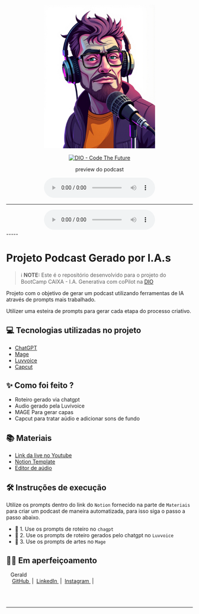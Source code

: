 <p align="center">
<img 
    src="./personagem-2.jpg"
    width="300"
/>
</p>

<p align="center">
<a href="https://dio.me/">
    <img 
        src="https://img.shields.io/badge/DIO-Code_The_Future-28DA77?logo=youtube" 
        alt="DIO - Code The Future">
</a>

</p>

<p align="center">
    preview do podcast
</p>

<div align="center">
    <audio src="./descubra-san-salvador.mp3.mp3" controls title="Podcast editado">Escute aqui o PODCAST - Arquivo: descubra-san-salvador.mp3.mp3 </audio>
</div>

-----
<div align="center">
    <audio src="./ep01-DIO-Aventuras.mp4" controls title="Podcast para TikTok">Veja a versão do PODCAST para TikTok -> Arquivo: ep01-DIO-Aventuras.mp4 </audio>
</div>
-----

# Projeto Podcast Gerado por I.A.s


 > ℹ️ **NOTE:** Este é o repositório desenvolvido para o projeto do BootCamp CAIXA - I.A. Generativa com coPilot na [DIO](https://dio.me)

Projeto com o objetivo de gerar um podcast utilizando ferramentas de IA através de prompts mais trabalhado.

Utilizer uma esteira de prompts para gerar cada etapa do processo criativo.

## 💻 Tecnologias utilizadas no projeto

- [ChatGPT](https://chat.openai.com/) 
- [Mage](https://www.mage.space/)
- [Luvvoice](https://www.luvvoice.com.br/)
- [Capcut](https://www.capcut.com/pt-br/)

## ✨ Como foi feito ?

- Roteiro gerado via chatgpt
- Audio gerado pela Luvivoice
- MAGE Para gerar capas
- Capcut para tratar aúdio e adicionar sons de fundo

## 📚 Materiais

- [Link da live no Youtube](https://www.youtube.com)
- [Notion Template](https://www.notion.so/PAS-Podcast-A-I-Studio-DIO-Bootcamp-CAIXA-17f1dd2bd29f80e19deae721051cac4a)
- [Editor de aúdio](https://www.capcut.com/editor?from_page=landing_page&__action_from=picture_V%C3%ADdeos%20profissionais%20em%20minutos,%20n%C3%A3o%20em%20horas.)


## 🛠️ Instruções de execução

Utilize os prompts dentro do link do `Notion` fornecido na parte de `Materiais` para criar um podcast de maneira automatizada, para isso siga o passo a passo abaixo.

- 🤖 1. Use os prompts de roteiro no `chagpt`
- 🤖 2. Use os prompts de roteiro gerados pelo chatgpt no  `Luvvoice`
- 🤖 3. Use os prompts de artes no `Mage`

## 👨‍💻 Em aperfeiçoamento

<p>
    <!-- <img 
      align=left 
      margin=10 
      width=80 
      src="https://avatars.githubusercontent.com/u/37452836?v=4"
    /> -->
    <p>&nbsp&nbsp&nbspGerald<br>
    &nbsp&nbsp&nbsp
    <a 
        href="https://github.com/ia-gerald">
        GitHub
    </a>
    &nbsp;|&nbsp;
    <a 
        href="www.linkedin.com/">
        LinkedIn
    </a>
    &nbsp;|&nbsp;
    <a 
        href="https://www.instagram.com/">
        Instagram
    </a>
    &nbsp;|&nbsp;</p>
</p>
<br/><br/>
<p>

---

